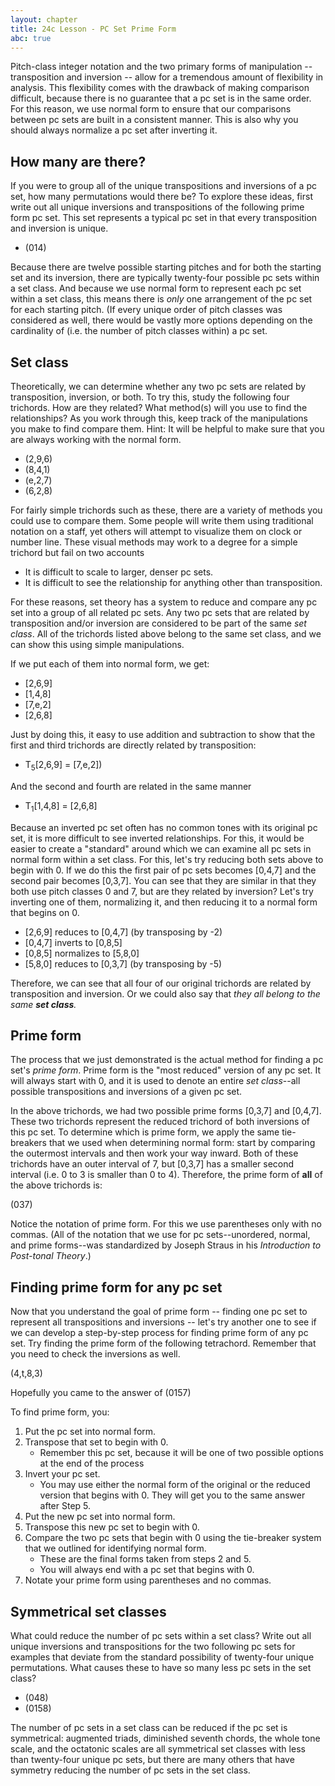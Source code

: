 ```yaml
---
layout: chapter
title: 24c Lesson - PC Set Prime Form
abc: true
---
```


Pitch-class integer notation and the two primary forms of manipulation -- transposition and inversion -- allow for a tremendous amount of flexibility in analysis. This flexibility comes with the drawback of making comparison difficult, because there is no guarantee that a pc set is in the same order. For this reason, we use normal form to ensure that our comparisons between pc sets are built in a consistent manner. This is also why you should always normalize a pc set after inverting it.

## How many are there?

If you were to group all of the unique transpositions and inversions of a pc set, how many permutations would there be? To explore these ideas, first write out all unique inversions and transpositions of the following prime form pc set. This set represents a typical pc set in that every transposition and inversion is unique.
- (014)

Because there are twelve possible starting pitches and for both the starting set and its inversion, there are typically twenty-four possible pc sets within a set class. And because we use normal form to represent each pc set within a set class, this means there is *only* one arrangement of the pc set for each starting pitch. (If every unique order of pitch classes was considered as well, there would be vastly more options depending on the cardinality of (i.e. the number of pitch classes within) a pc set.

## Set class

Theoretically, we can determine whether any two pc sets are related by transposition, inversion, or both. To try this, study the following four trichords. How are they related? What method(s) will you use to find the relationships? As you work through this, keep track of the manipulations you make to find compare them. Hint: It will be helpful to make sure that you are always working with the normal form.
- (2,9,6)
- (8,4,1)
- (e,2,7)
- (6,2,8)

For fairly simple trichords such as these, there are a variety of methods you could use to compare them. Some people will write them using traditional notation on a staff, yet others will attempt to visualize them on clock or number line. These visual methods may work to a degree for a simple trichord but fail on two accounts
- It is difficult to scale to larger, denser pc sets.
- It is difficult to see the relationship for anything other than transposition.

For these reasons, set theory has a system to reduce and compare any pc set into a group of all related pc sets. Any two pc sets that are related by transposition and/or inversion are considered to be part of the same *set class*. All of the trichords listed above belong to the same set class, and we can show this using simple manipulations.

If we put each of them into normal form, we get:
- [2,6,9]
- [1,4,8]
- [7,e,2]
- [2,6,8]

Just by doing this, it easy to use addition and subtraction to show that the first and third trichords are directly related by transposition:
- T<sub>5</sub>[2,6,9] = [7,e,2])

And the second and fourth are related in the same manner 
- T<sub>1</sub>[1,4,8] = [2,6,8]

Because an inverted pc set often has no common tones with its original pc set, it is more difficult to see inverted relationships. For this, it would be easier to create a "standard" around which we can examine all pc sets in normal form within a set class. For this, let's try reducing both sets above to begin with 0. If we do this the first pair of pc sets becomes [0,4,7] and the second pair becomes [0,3,7]. You can see that they are similar in that they both use pitch classes 0 and 7, but are they related by inversion? Let's try inverting one of them, normalizing it, and then reducing it to a normal form that begins on 0.

- [2,6,9] reduces to [0,4,7] (by transposing by -2)
- [0,4,7] inverts to [0,8,5]
- [0,8,5] normalizes to [5,8,0]
- [5,8,0] reduces to [0,3,7] (by transposing by -5)

Therefore, we can see that all four of our original trichords are related by transposition and inversion. Or we could also say that *they all belong to the same **set class**.*

## Prime form

The process that we just demonstrated is the actual method for finding a pc set's *prime form*. Prime form is the "most reduced" version of any pc set. It will always start with 0, and it is used to denote an entire *set class*--all possible transpositions and inversions of a given pc set.

In the above trichords, we had two possible prime forms [0,3,7] and [0,4,7]. These two trichords represent the reduced trichord of both inversions of this pc set. To determine which is prime form, we apply the same tie-breakers that we used when determining normal form: start by comparing the outermost intervals and then work your way inward. Both of these trichords have an outer interval of 7, but [0,3,7] has a smaller second interval (i.e. 0 to 3 is smaller than 0 to 4). Therefore, the prime form of **all** of the above trichords is:

(037)

Notice the notation of prime form. For this we use parentheses only with no commas. (All of the notation that we use for pc sets--unordered, normal, and prime forms--was standardized by Joseph Straus in his *Introduction to Post-tonal Theory*.)

## Finding prime form for any pc set

Now that you understand the goal of prime form -- finding one pc set to represent all transpositions and inversions -- let's try another one to see if we can develop a step-by-step process for finding prime form of any pc set. Try finding the prime form of the following tetrachord. Remember that you need to check the inversions as well.

(4,t,8,3)

Hopefully you came to the answer of (0157)

To find prime form, you:
1. Put the pc set into normal form.
2. Transpose that set to begin with 0.
    - Remember this pc set, because it will be one of two possible options at the end of the process
3. Invert your pc set.
    - You may use either the normal form of the original or the reduced version that begins with 0. They will get you to the same answer after Step 5.
4. Put the new pc set into normal form.
5. Transpose this new pc set to begin with 0.
6. Compare the two pc sets that begin with 0 using the tie-breaker system that we outlined for identifying normal form.
    - These are the final forms taken from steps 2 and 5.
    - You will always end with a pc set that begins with 0.
7. Notate your prime form using parentheses and no commas.

## Symmetrical set classes

What could reduce the number of pc sets within a set class? Write out all unique inversions and transpositions for the two following pc sets for examples that deviate from the standard possibility of twenty-four unique permutations. What causes these to have so many less pc sets in the set class?
- (048)
- (0158)

The number of pc sets in a set class can be reduced if the pc set is symmetrical: augmented triads, diminished seventh chords, the whole tone scale, and the octatonic scales are all symmetrical set classes with less than twenty-four unique pc sets, but there are many others that have symmetry reducing the number of pc sets in the set class.